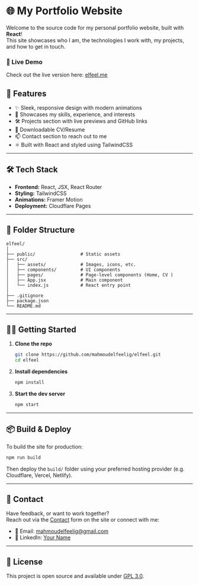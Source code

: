 # 🌐 My Portfolio Website

Welcome to the source code for my personal portfolio website, built with **React**!  
This site showcases who I am, the technologies I work with, my projects, and how to get in touch.

### 🚀 Live Demo
Check out the live version here: [elfeel.me](https://elfeel.me)  

## 📌 Features

- ✨ Sleek, responsive design with modern animations  
- 🧠 Showcases my skills, experience, and interests  
- 🛠 Projects section with live previews and GitHub links  
- 📄 Downloadable CV/Resume  
- 📫 Contact section to reach out to me  
- ⚛️ Built with React and styled using TailwindCSS

---

## 🛠 Tech Stack

- **Frontend:** React, JSX, React Router  
- **Styling:** TailwindCSS
- **Animations:** Framer Motion
- **Deployment:** Cloudflare Pages

---

## 📁 Folder Structure

```
elfeel/
│
├── public/                 # Static assets
├── src/
│   ├── assets/             # Images, icons, etc.
│   ├── components/         # UI components
│   ├── pages/              # Page-level components (Home, CV )
│   ├── App.jsx             # Main component
│   └── index.js            # React entry point
│
├── .gitignore
├── package.json
└── README.md
```

---

## 🧑‍💻 Getting Started

1. **Clone the repo**
   ```bash
   git clone https://github.com/mahmoudelfeelig/elfeel.git
   cd elfeel
   ```

2. **Install dependencies**
   ```bash
   npm install
   ```

3. **Start the dev server**
   ```bash
   npm start
   ```

---

## 📦 Build & Deploy

To build the site for production:

```bash
npm run build
```

Then deploy the `build/` folder using your preferred hosting provider (e.g. Cloudflare, Vercel, Netlify).

---

## 📇 Contact

Have feedback, or want to work together?  
Reach out via the [Contact](https://elfeel.me#contact) form on the site or connect with me:

- 📧 Email: mahmoudelfeelig@gmail.com  
- 💼 LinkedIn: [Your Name](https://linkedin.com/in/elephanto)  

---

## 📄 License

This project is open source and available under [GPL 3.0](LICENSE).
